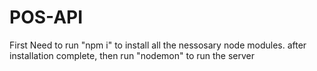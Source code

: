 # POS-API
First Need to run "npm i" to install all the nessosary node modules.
after installation complete, then run "nodemon" to run the server

